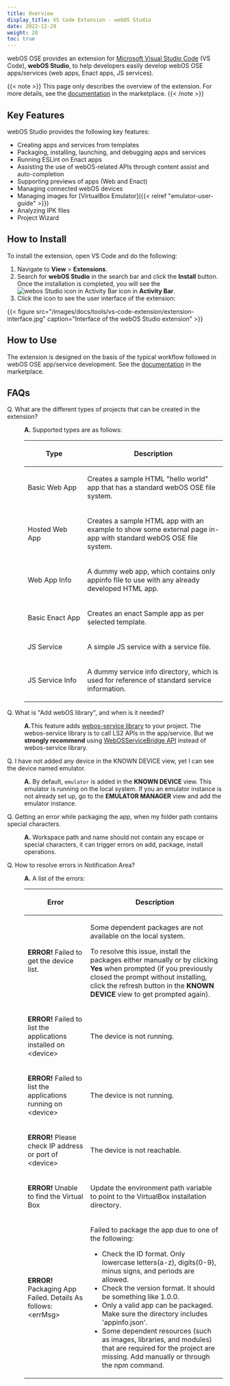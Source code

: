 ```yaml
---
title: Overview
display_title: VS Code Extension - webOS Studio
date: 2022-12-29
weight: 20
toc: true
---
```


webOS OSE provides an extension for [Microsoft Visual Studio Code](https://code.visualstudio.com/) (VS Code), **webOS Studio**, to help developers easily develop webOS OSE apps/services (web apps, Enact apps, JS services). 

{{< note >}}
This page only describes the overview of the extension. For more details, see the [documentation](https://marketplace.visualstudio.com/items?itemName=webOSSDK.webosstudio) in the marketplace.
{{< /note >}}

## Key Features

webOS Studio provides the following key features:

* Creating apps and services from templates
* Packaging, installing, launching, and debugging apps and services
* Running ESLint on Enact apps
* Assisting the use of webOS-related APIs through content assist and auto-completion
* Supporting previews of apps (Web and Enact)
* Managing connected webOS devices
* Managing images for [VirtualBox Emulator]({{< relref "emulator-user-guide" >}})
* Analyzing IPK files
* Project Wizard

## How to Install

To install the extension, open VS Code and do the following:

1. Navigate to **View** > **Extensions**.
2. Search for **webOS Studio** in the search bar and click the **Install** button. Once the installation is completed, you will see the <img src="/images/docs/tools/vs-code-extension/webos-studio-icon.jpg" alt="webos Studio icon in Activity Bar" > icon in **Activity Bar**.
3. Click the icon to see the user interface of the extension:

{{< figure src="/images/docs/tools/vs-code-extension/extension-interface.jpg" caption="Interface of the webOS Studio extension" >}}

## How to Use

The extension is designed on the basis of the typical workflow followed in webOS OSE app/service development. See the [documentation](https://marketplace.visualstudio.com/items?itemName=webOSSDK.webosstudio) in the marketplace.

## FAQs

<dl>
  <dt>Q. What are the different types of projects that can be created in the extension?</dt>
  <dd>
    <p><b>A.</b> Supported types are as follows:</p>
    <div class="table-container">
      <table class="table is-bordered">
        <thead>
          <tr class="header">
            <th style="width:30%"><p>Type</p></th>
            <th><p>Description</p></th>
          </tr>
        </thead>
        <tbody>
          <tr>
            <td><p>Basic Web App</p></td>
            <td><p>Creates a sample HTML "hello world" app that has a standard webOS OSE file system.</p></td>
          </tr>
          <tr>
            <td><p>Hosted Web App</p></td>
            <td><p>Creates a sample HTML app with an example to show some external page in-app with standard webOS OSE file system.</p></td>
          </tr>
          <tr>
            <td><p>Web App Info</p></td>
            <td><p>A dummy web app, which contains only appinfo file to use with any already developed HTML app.</p></td>
          </tr>
          <tr>
            <td><p>Basic Enact App</p></td>
            <td><p>Creates an enact Sample app as per selected template.</p></td>
          </tr>
          <tr>
            <td><p>JS Service</p></td>
            <td><p>A simple JS service with a service file.</p></td>
          </tr>
          <tr>
            <td><p>JS Service Info</p></td>
            <td><p>A dummy service info directory, which is used for reference of standard service information.</p></td>
          </tr>
        </tbody>
      </table>
    </div>
  </dd>
  <dt>Q. What is "Add webOS library", and when is it needed?</dt>
  <dd>
    <p><b>A.</b>This feature adds <a href="/docs/reference/webos-service-library/webos-service-library-api-reference/">webos-service library</a> to your project. The webos-service library is to call LS2 APIs in the app/service. But we <b>strongly recommend</b> using <a href="/docs/reference/webosservicebridge-api/webosservicebridge-api-reference/">WebOSServiceBridge API</a> instead of webos-service library.</p>
  </dd>
  <dt>Q. I have not added any device in the KNOWN DEVICE view, yet I can see the device named emulator.</dt>
  <dd>
    <p><b>A.</b> By default, <code>emulator</code> is added in the <b>KNOWN DEVICE</b> view. This emulator is running on the local system. If you an emulator instance is not already set up, go to the <strong>EMULATOR MANAGER</strong> view and add the emulator instance.</p>
  </dd>
  <dt>Q. Getting an error while packaging the app, when my folder path contains special characters.</dt>
  <dd>
    <p><b>A.</b> Workspace path and name should not contain any escape or special characters, it can trigger errors on add, package, install operations.</p>
  </dd>
  <dt>Q. How to resolve errors in Notification Area?</dt>
  <dd>
    <p><b>A.</b> A list of the errors:</p>
    <div class="table-container">
      <table class="table is-bordered is-fullwidth">
        <thead>
          <tr class="header">
            <th><p>Error</p></th>
            <th><p>Description</p></th>
          </tr>
        </thead>
        <tbody>
          <tr>
            <td><p><b>ERROR!</b> Failed to get the device list.</p></td>
            <td>
              <p>Some dependent packages are not available on the local system.</p>
              <p>To resolve this issue, install the packages either manually or by clicking <b>Yes</b> when prompted (if you previously closed the prompt without installing, click the refresh button in the <b>KNOWN DEVICE</b> view to get prompted again).</p>
            </td>
          </tr>
          <tr>
            <td><p><b>ERROR!</b> Failed to list the applications installed on &lt;device&gt;</p></td>
            <td><p>The device is not running.</p></td>
          </tr>
          <tr>
            <td><p><b>ERROR!</b> Failed to list the applications running on &lt;device&gt;</p></td>
            <td><p>The device is not running.</p></td>
          </tr>
          <tr>
            <td><p><b>ERROR!</b> Please check IP address or port of &lt;device&gt;</p></td>
            <td><p>The device is not reachable.</p></td>
          </tr>
          <tr>
            <td><p><b>ERROR!</b> Unable to find the Virtual Box</p></td>
            <td><p>Update the environment path variable to point to the VirtualBox installation directory.</p></td>
          </tr>
          <tr>
            <td><p><b>ERROR!</b> Packaging App Failed. Details As follows: &lt;errMsg&gt;</p></td>
            <td>
              <p>Failed to package the app due to one of the following:</p>
              <ul>
                <li>Check the ID format. Only lowercase letters(a-z), digits(0-9), minus signs, and periods are allowed.</li>
                <li>Check the version format. It should be something like 1.0.0.</li>
                <li>Only a valid app can be packaged. Make sure the directory includes 'appinfo.json'.</li>
                <li>Some dependent resources (such as images, libraries, and modules) that are required for the project are missing. Add manually or through the npm command.</li>
              </ul>
            </td>
          </tr>
        </tbody>
      </table>
    </div>
  </dd>
</dl>
